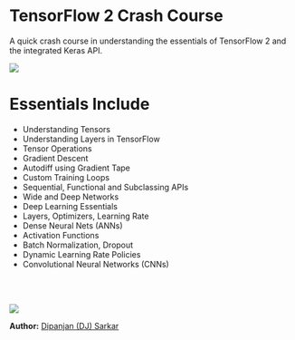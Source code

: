 # TensorFlow 2 Crash Course 

A quick crash course in understanding the essentials of TensorFlow 2 and the integrated Keras API.

![](https://i.imgur.com/ZNRlig7.png)

# Essentials Include

- Understanding Tensors
- Understanding Layers in TensorFlow
- Tensor Operations
- Gradient Descent 
- Autodiff using Gradient Tape
- Custom Training Loops
- Sequential, Functional and Subclassing APIs
- Wide and Deep Networks
- Deep Learning Essentials
- Layers, Optimizers, Learning Rate
- Dense Neural Nets (ANNs)
- Activation Functions
- Batch Normalization, Dropout
- Dynamic Learning Rate Policies
- Convolutional Neural Networks (CNNs)

<br/><br/>

![](https://i.imgur.com/kZJDvHg.png)

__Author:__ [Dipanjan (DJ) Sarkar](https://www.linkedin.com/in/dipanzan/)
